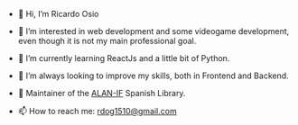 - 👋 Hi, I’m Ricardo Osio
- 👀 I’m interested in web development and some videogame development, even though it is not my main professional goal.
- 🌱 I’m currently learning ReactJs and a little bit of Python.
- 💞️ I’m always looking to improve my skills, both in Frontend and Backend.
- 🤝 Maintainer of the [ALAN-IF](https://github.com/alan-if/alan-i18n) Spanish Library.

- 📫 How to reach me: rdog1510@gmail.com

<!---
Rich15/Rich15 is a ✨ special ✨ repository because its `README.md` (this file) appears on your GitHub profile.
You can click the Preview link to take a look at your changes.
--->
